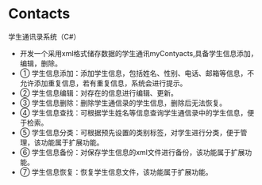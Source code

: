 # Contacts
学生通讯录系统（C#）
- 开发一个采用xml格式储存数据的学生通讯myContyacts,具备学生信息添加，编辑，删除。
- ①	学生信息添加：添加学生信息，包括姓名、性别、电话、邮箱等信息，不允许添加重复信息，若有重复信息，系统会进行提示。
- ②	学生信息编辑：对存在的信息进行编辑、更新。
- ③	学生信息删除：删除学生通信录的学生信息，删除后无法恢复。
- ④	学生信息查找：可根据学生姓名等信息查询学生通信录中的学生信息，便于检索。
- ⑤	学生信息分类：可根据预先设置的类别标签，对学生进行分类，便于管理，该功能属于扩展功能。
- ⑥	学生信息备份：对保存学生信息的xml文件进行备份，该功能属于扩展功能。
- ⑦	学生信息恢复：恢复学生信息文件，该功能属于扩展功能。
